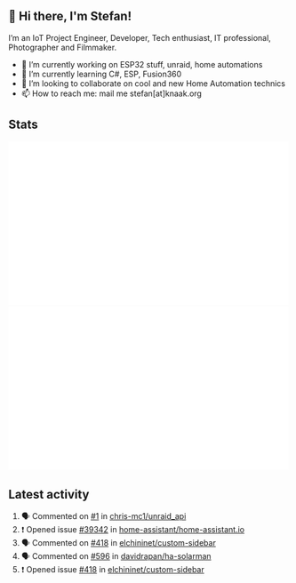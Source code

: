 ## 👋 Hi there, I'm Stefan!
I’m an IoT Project Engineer, Developer, Tech enthusiast, IT professional, Photographer and Filmmaker.

- 🔭 I’m currently working on ESP32 stuff, unraid, home automations
- 🌱 I’m currently learning C#, ESP, Fusion360
- 👯 I’m looking to collaborate on cool and new Home Automation technics
- 📫 How to reach me: mail me stefan[at]knaak.org

## Stats

![](https://github.com/corgan2222/github-stats/blob/master/generated/overview.svg) ![](https://github.com/corgan2222/github-stats/blob/master/generated/languages.svg)


## Latest activity

<!--START_SECTION:activity-->
1. 🗣 Commented on [#1](https://github.com/chris-mc1/unraid_api/issues/1#issuecomment-2927523770) in [chris-mc1/unraid_api](https://github.com/chris-mc1/unraid_api)
2. ❗ Opened issue [#39342](https://github.com/home-assistant/home-assistant.io/issues/39342) in [home-assistant/home-assistant.io](https://github.com/home-assistant/home-assistant.io)
3. 🗣 Commented on [#418](https://github.com/elchininet/custom-sidebar/issues/418#issuecomment-2888272023) in [elchininet/custom-sidebar](https://github.com/elchininet/custom-sidebar)
4. 🗣 Commented on [#596](https://github.com/davidrapan/ha-solarman/issues/596#issuecomment-2888271362) in [davidrapan/ha-solarman](https://github.com/davidrapan/ha-solarman)
5. ❗ Opened issue [#418](https://github.com/elchininet/custom-sidebar/issues/418) in [elchininet/custom-sidebar](https://github.com/elchininet/custom-sidebar)
<!--END_SECTION:activity-->

<!--

